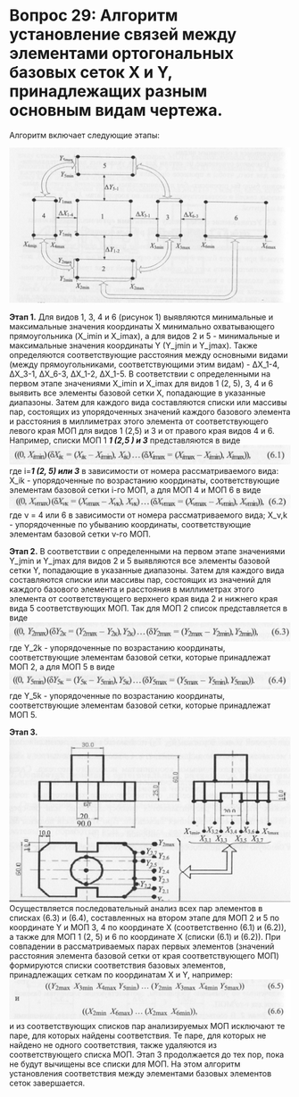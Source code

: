 # Вопрос 29: Алгоритм установление связей между элементами ортогональных базовых сеток X и Y, принадлежащих разным основным видам чертежа.

Алгоритм включает следующие этапы:

![Рисунок 1. Связи между элементами сетки по координатам Х и Y для основных видов чертежа](../resources/imgs/29/1.png)

**Этап 1.** Для видов 1, 3, 4 и 6 (рисунок 1) выявляются минимальные и максимальные значения координаты Х минимально охватывающего прямоугольника (X_imin и X_imax), а для видов 2 и 5 - минимальные и максимальные значения координаты Y (Y_jmin и Y_jmax). Также определяются соответствующие расстояния между основными видами (между прямоугольниками, соответствующими этим видам) - ΔX_1-4, ΔX_3-1, ΔX_6-3, ΔX_1-2, ΔX_1-5. 
В соответствии с определенными на первом этапе значениями X_imin и X_imax для видов 1 (2, 5), 3, 4 и 6 выявить все элементы базовой сетки Х, попадающие в указанные диапазоны. Затем для каждого вида составляются списки или массивы пар, состоящих из упорядоченных значений каждого базового элемента и расстояния в миллиметрах этого элемента от соответствующего левого края МОП для видов 1 (2,5) и 3 и от правого края видов 4 и 6.
Например, списки МОП 1 ***1 (2,5 ) и 3*** представляются в виде
![Формула 6.1](../resources/imgs/29/6_1.png)
где i=***1 (2, 5) или 3*** в зависимости от номера рассматриваемого вида: X_ik - упорядоченные по возрастанию координаты, соответствующие элементам базовой сетки i-го МОП, а для МОП 4 и МОП 6 в виде
![Формула 6.2](../resources/imgs/29/6_2.png)
где ν = 4 или 6 в зависимости от номера рассматриваемого вида; Х_ν,k - упорядоченные по убыванию координаты, соответствующие элементам базовой сетки ν-го МОП.

**Этап 2.** В соответствии с определенными на первом этапе значениями Y_jmin и Y_jmax для видов 2 и 5 выявляются все элементы базовой сетки Y, попадающие в указанные диапазоны. Затем для каждого вида составляются списки или массивы пар, состоящих из значений для каждого базового элемента и расстояния в миллиметрах этого элемента от соответствующего верхнего края вида 2 и нижнего края вида 5 соответствующих МОП. Так для МОП 2 список представляется в виде
![Формула 6.3](../resources/imgs/29/6_3.png)
где Y_2k - упорядоченные по возрастанию координаты, соответствующие элементам базовой сетки, которые принадлежат МОП 2, а для МОП 5 в виде
![Формула 6.4](../resources/imgs/29/6_4.png)
где Y_5k - упорядоченные по возрастанию координаты, соответствующие элементам базовой сетки, которые принадлежат МОП 5.

**Этап 3.**
![Рисунок 2. Пример установления соответствия связей элементов базовых сеток](../resources/imgs/29/2.png)
Осуществляется последовательный анализ всех пар элементов в списках (6.3) и (6.4), составленных на втором этапе для МОП 2 и 5 по координате Y и МОП 3, 4 по координате Х (соответственно (6.1) и (6.2)), а также для МОП 1 (2, 5) и 6 по координате Х (списки (6.1) и (6.2)). При совпадении в рассматриваемых парах первых элементов (значений расстояния элемента базовой сетки от края соответствующего МОП) формируются списки соответствия базовых элементов, принадлежащих сеткам по координатам Х и Y, например: 
![Формулы 6.5 и 6.6](../resources/imgs/29/6_5-6.png)
и из соответствующих списков пар анализируемых МОП исключают те паре, для которых найдены соответствия. Те паре, для которых не найдено не одного соответствия, также удаляются из соответствующего списка МОП.
Этап 3 продолжается до тех пор, пока не будут вычищены все списки для МОП. На этом алгоритм установления соответствия между элементами базовых элементов сеток завершается.
